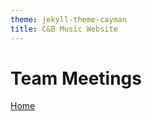```yaml
---
theme: jekyll-theme-cayman
title: C&B Music Website
---
```


<h1>Team Meetings</h1>

<a href="https://JoshFerkins.github.io/EIT-ac-nz-ITPM5240-202051MB-c-b-torture-Website/home.html">Home</a>
